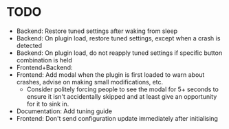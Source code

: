 # TODO

- Backend: Restore tuned settings after waking from sleep
- Backend: On plugin load, restore tuned settings, except when a crash is detected
- Backend: On plugin load, do not reapply tuned settings if specific button combination is held
- Frontend+Backend: 
- Frontend: Add modal when the plugin is first loaded to warn about crashes, advise on making small modifications, etc.
    - Consider politely forcing people to see the modal for 5+ seconds to ensure it isn't accidentally skipped and at least give an opportunity for it to sink in.
- Documentation: Add tuning guide
- Frontend: Don't send configuration update immediately after initialising
